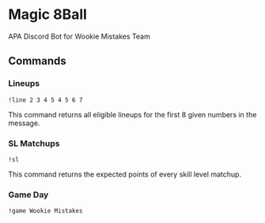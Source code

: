 # Magic 8Ball
APA Discord Bot for Wookie Mistakes Team
## Commands
### Lineups
`!line 2 3 4 5 4 5 6 7`

This command returns all eligible lineups for the first 8 given numbers in the message.
### SL Matchups
`!sl`

This command returns the expected points of every skill level matchup.
### Game Day
`!game Wookie Mistakes`
